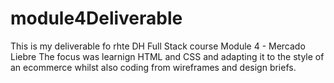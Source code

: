 # module4Deliverable
This is my deliverable fo rhte DH Full Stack course Module 4 - Mercado Liebre
The focus was learnign HTML and CSS and adapting it to the style of an ecommerce whilst also coding from wireframes and design briefs.
